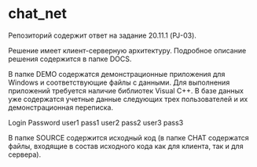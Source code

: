 # chat_net
Репозиторий содержит ответ на задание 20.11.1 (PJ-03). 

Решение имеет клиент-серверную архитектуру. Подробное описание решения содержится в папке DOCS.

В папке DEMO содержатся демонстрационные приложения для Windows и соответствующие файлы с данными. Для выполнения приложений требуется наличие библиотек Visual С++. В базе данных уже содержатся учетные данные следующих трех пользователей и их демонстрационная переписка.

Login	Password
user1	pass1
user2	pass2
user3	pass3

В папке SOURCE содержится исходный код (в папке CHAT содержатся файлы, входящие в состав исходного кода как для клиента, так и для сервера).
